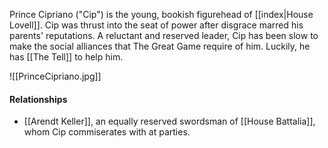 Prince Cipriano ("Cip") is the young, bookish figurehead of [[index|House Lovell]]. Cip was thrust into the seat of power after disgrace marred his parents' reputations. A reluctant and reserved leader, Cip has been slow to make the social alliances that The Great Game require of him. Luckily, he has [[The Tell]] to help him.


![[PrinceCipriano.jpg]]

#### Relationships
- [[Arendt Keller]], an equally reserved swordsman of [[House Battalia]], whom Cip commiserates with at parties.